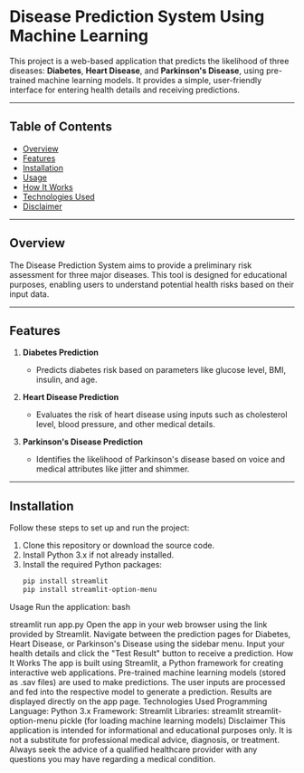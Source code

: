 # Disease Prediction System Using Machine Learning

This project is a web-based application that predicts the likelihood of three diseases: **Diabetes**, **Heart Disease**, and **Parkinson's Disease**, using pre-trained machine learning models. It provides a simple, user-friendly interface for entering health details and receiving predictions.

---

## Table of Contents

- [Overview](#overview)
- [Features](#features)
- [Installation](#installation)
- [Usage](#usage)
- [How It Works](#how-it-works)
- [Technologies Used](#technologies-used)
- [Disclaimer](#disclaimer)

---

## Overview

The Disease Prediction System aims to provide a preliminary risk assessment for three major diseases. This tool is designed for educational purposes, enabling users to understand potential health risks based on their input data.

---

## Features

1. **Diabetes Prediction**
   - Predicts diabetes risk based on parameters like glucose level, BMI, insulin, and age.

2. **Heart Disease Prediction**
   - Evaluates the risk of heart disease using inputs such as cholesterol level, blood pressure, and other medical details.

3. **Parkinson's Disease Prediction**
   - Identifies the likelihood of Parkinson's disease based on voice and medical attributes like jitter and shimmer.

---

## Installation

Follow these steps to set up and run the project:

1. Clone this repository or download the source code.
2. Install Python 3.x if not already installed.
3. Install the required Python packages:
   ```bash
   pip install streamlit
   pip install streamlit-option-menu

Usage
Run the application:
bash

   streamlit run app.py
Open the app in your web browser using the link provided by Streamlit.
Navigate between the prediction pages for Diabetes, Heart Disease, or Parkinson's Disease using the sidebar menu.
Input your health details and click the "Test Result" button to receive a prediction.
How It Works
The app is built using Streamlit, a Python framework for creating interactive web applications.
Pre-trained machine learning models (stored as .sav files) are used to make predictions.
The user inputs are processed and fed into the respective model to generate a prediction.
Results are displayed directly on the app page.
Technologies Used
Programming Language: Python 3.x
Framework: Streamlit
Libraries:
streamlit
streamlit-option-menu
pickle (for loading machine learning models)
Disclaimer
This application is intended for informational and educational purposes only. It is not a substitute for professional medical advice, diagnosis, or treatment. Always seek the advice of a qualified healthcare provider with any questions you may have regarding a medical condition.
